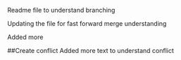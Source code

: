 Readme file to understand branching

Updating the file for fast forward merge understanding

Added more


##Create conflict
Added more text to understand conflict
